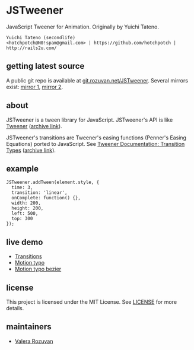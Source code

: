 # JSTweener

JavaScript Tweener for Animation. Originally by Yuichi Tateno.

```
Yuichi Tateno (secondlife)
<hotchpotch@N0!spam@gmail.com> | https://github.com/hotchpotch | http://rails2u.com/
```

## getting latest source

A public git repo is available at [git.rozuvan.net/JSTweener](https://git.rozuvan.net/JSTweener). Several mirrors exist: [mirror 1](https://github.com/valera-rozuvan/JSTweener), [mirror 2](https://gitlab.com/valera-rozuvan/JSTweener).

## about

JSTweener is a tween library for JavaScript. JSTweener's API is like [Tweener](https://code.google.com/archive/p/tweener/) ([archive link](https://web.archive.org/web/20110714013056/http://code.google.com/p/tweener/)).

JSTweener's transitions are Tweener's easing functions (Penner's Easing Equations) ported to JavaScript. See [Tweener Documentation: Transition Types](http://hosted.zeh.com.br/tweener/docs/en-us/misc/transitions.html) ([archive link](https://web.archive.org/web/20110714013056/http://hosted.zeh.com.br/tweener/docs/en-us/misc/transitions.html)).

## example

```
JSTweener.addTween(element.style, {
  time: 3,
  transition: 'linear',
  onComplete: function() {},
  width: 200,
  height: 200,
  left: 500,
  top: 300
});
```

## live demo

- [Transitions](https://valera-rozuvan.github.io/JSTweener/examples/transitions.html)
- [Motion typo](https://valera-rozuvan.github.io/JSTweener/examples/motion_typo.html)
- [Motion typo bezier](https://valera-rozuvan.github.io/JSTweener/examples/motion_typo_bezier.html)

## license

This project is licensed under the MIT License. See [LICENSE](./LICENSE) for more details.

## maintainers

- [Valera Rozuvan](https://valera.rozuvan.net/)

